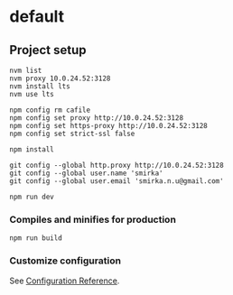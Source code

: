 # default

## Project setup

```
nvm list
nvm proxy 10.0.24.52:3128
nvm install lts
nvm use lts

npm config rm cafile
npm config set proxy http://10.0.24.52:3128
npm config set https-proxy http://10.0.24.52:3128
npm config set strict-ssl false

npm install

git config --global http.proxy http://10.0.24.52:3128
git config --global user.name 'smirka'
git config --global user.email 'smirka.n.u@gmail.com'

npm run dev
```

### Compiles and minifies for production

```
npm run build
```

### Customize configuration

See [Configuration Reference](https://vitejs.dev/config/).
